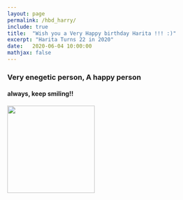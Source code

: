 ```yaml
---
layout: page
permalink: /hbd_harry/
include: true
title:  "Wish you a Very Happy birthday Harita !!! :)"
excerpt: "Harita Turns 22 in 2020"
date:   2020-06-04 10:00:00
mathjax: false
---
```







### Very enegetic person, A happy person 
#### always, keep smiling!!
<img src="https://github.com/DeepakRaya/DeepakRaya.github.io/tree/master/Harita%20Bday%20Wishes/hari_active.jpg" width="200" height="200" />